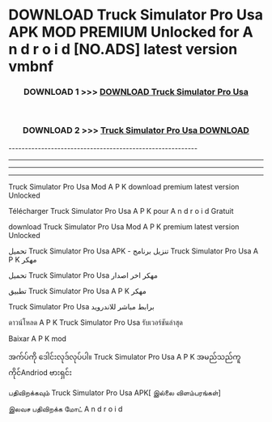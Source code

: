 # DOWNLOAD Truck Simulator Pro Usa  APK MOD PREMIUM Unlocked for A n d r o i d [NO.ADS] latest version vmbnf 



<div align="center">

<h3>DOWNLOAD 1 >>> <a href="https://getmod2.web.app/?judul=Truck Simulator Pro Usa ">DOWNLOAD Truck Simulator Pro Usa </a></h3><br>

<h3>DOWNLOAD 2 >>> <a href="https://getmod2.web.app/?judul=Truck Simulator Pro Usa ">Truck Simulator Pro Usa  DOWNLOAD </a></h3>

</div>
----------------------------------------------------------

----------------------------------------------------------

----------------------------------------------------------

----------------------------------------------------------

Truck Simulator Pro Usa  Mod A P K download premium latest version Unlocked

Télécharger Truck Simulator Pro Usa  A P K pour A n d r o i d Gratuit

download Truck Simulator Pro Usa  Mod A P K premium latest version Unlocked

تحميل Truck Simulator Pro Usa  APK - تنزيل برنامج Truck Simulator Pro Usa  A P K مهكر

تحميل Truck Simulator Pro Usa  مهكر اخر اصدار

تطبيق Truck Simulator Pro Usa  A P K مهكر

Truck Simulator Pro Usa  برابط مباشر للاندرويد

ดาวน์โหลด A P K Truck Simulator Pro Usa  รับเวอร์ชันล่าสุด

Baixar A P K mod

အက်ပ်ကို ဒေါင်းလုဒ်လုပ်ပါ။ Truck Simulator Pro Usa  A P K အမည်သည်ကူကိုင်Andriod ဗားရှင်း

பதிவிறக்கவும் Truck Simulator Pro Usa  APK[ இல்லை விளம்பரங்கள்] 
 
இலவச பதிவிறக்க மோட் A n d r o i d



